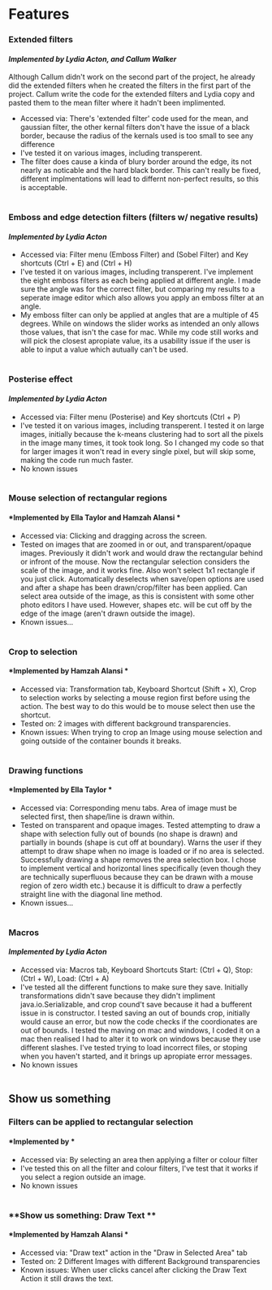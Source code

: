 # Features

### **Extended filters**
#### *Implemented by Lydia Acton, and Callum Walker*
Although Callum didn't work on the second part of the project, he already did the extended filters when he created the filters in the first part of the project. Callum write the code for the extended filters and Lydia copy and pasted them to the mean filter where it hadn't been implimented. 
- Accessed via: There's 'extended filter' code used for the mean, and gaussian filter, the other kernal filters don't have the issue of a black border, because the radius of the kernals used is too small to see any difference
- I've tested it on various images, including transperent.
- The filter does cause a kinda of blury border around the edge, its not nearly as noticable and the hard black border. This can't really be fixed, different implmentations will lead to differnt non-perfect results, so this is acceptable.
<br/><br/>

### **Emboss and edge detection filters (filters w/ negative results)**
#### *Implemented by Lydia Acton*
- Accessed via: Filter menu (Emboss Filter) and (Sobel Filter) and Key shortcuts (Ctrl + E) and (Ctrl + H)
- I've tested it on various images, including transperent. I've implement the eight emboss filters as each being applied at different angle. I made sure the angle was for the correct filter, but comparing my results to a seperate image editor which also allows you apply an emboss filter at an angle. 
- My emboss filter can only be applied at angles that are a multiple of 45 degrees. While on windows the slider works as intended an only allows those values, that isn't the case for mac. While my code still works and will pick the closest apropiate value, its a usability issue if the user is able to input a value which autually can't be used.
<br/><br/>

### **Posterise effect**
#### *Implemented by Lydia Acton*
- Accessed via: Filter menu (Posterise) and Key shortcuts (Ctrl + P)
- I've tested it on various images, including transperent. I tested it on large images, initially because the k-means clustering had to sort all the pixels in the image many times, it took took long. So I changed my code so that for larger images it won't read in every single pixel, but will skip some, making the code run much faster.
- No known issues
<br/><br/>

### **Mouse selection of rectangular regions**
#### *Implemented by Ella Taylor and Hamzah Alansi *
- Accessed via: Clicking and dragging across the screen.
- Tested on images that are zoomed in or out, and transparent/opaque images. Previously it didn't work and would draw the rectangular behind or infront of the mouse. Now the rectangular selection considers the scale of the image, and it works fine. Also won't select 1x1 rectangle if you just click. Automatically deselects when save/open options are used and after a shape has been drawn/crop/filter has been applied. Can select area outside of the image, as this is consistent with some other photo editors I have used. However, shapes etc. will be cut off by the edge of the image (aren't drawn outside the image).
- Known issues...
<br/><br/>

### **Crop to selection**
#### *Implemented by Hamzah Alansi *
- Accessed via: Transformation tab, Keyboard Shortcut (Shift + X), Crop to selection works by selecting a mouse region first before using the action. The best way to do this would be to mouse select then use the shortcut.
- Tested on: 2 images with different background transparencies.
- Known issues: When trying to crop an Image using mouse selection and going outside of the container bounds it breaks.
<br/><br/>

### **Drawing functions**
#### *Implemented by Ella Taylor *
- Accessed via: Corresponding menu tabs. Area of image must be selected first, then shape/line is drawn within.
- Tested on transparent and opaque images. Tested attempting to draw a shape with selection fully out of bounds (no shape is drawn) and partially in bounds (shape is cut off at boundary). Warns the user if they attempt to draw shape when no image is loaded or if no area is selected. Successfully drawing a shape removes the area selection box. I chose to implement vertical and horizontal lines specifically (even though they are technically superfluous because they can be drawn with a mouse region of zero width etc.) because it is difficult to draw a perfectly straight line with the diagonal line method. 
- Known issues...
<br/><br/>

### **Macros**
#### *Implemented by Lydia Acton*
- Accessed via: Macros tab, Keyboard Shortcuts Start: (Ctrl + Q), Stop:(Ctrl + W), Load: (Ctrl + A)
- I've tested all the different functions to make sure they save. Initially transformations didn't save because they didn't impliment java.io.Serializable, and crop cound't save because it had a bufferent issue in is constructor. I tested saving an out of bounds crop, initially would cause an error, but now the code checks if the coordionates are out of bounds. I tested the maving on mac and windows, I coded it on a mac then realised I had to alter it to work on windows because they use different slashes. I've tested trying to load incorrect files, or stoping when you haven't started, and it brings up apropiate error messages. 
- No known issues
<br/><br/>

## **Show us something**

### **Filters can be applied to rectangular selection**
#### *Implemented by *
- Accessed via: By selecting an area then applying a filter or colour filter
- I've tested this on all the filter and colour filters, I've test that it works if you select a region outside an image.
- No known issues
<br/><br/>

### **Show us something: Draw Text **
#### *Implemented by Hamzah Alansi *
- Accessed via: "Draw text" action in the "Draw in Selected Area" tab
- Tested on: 2 Different Images with different Background transparencies
- Known issues: When user clicks cancel after clicking the Draw Text Action it still draws the text.
<br/><br/>